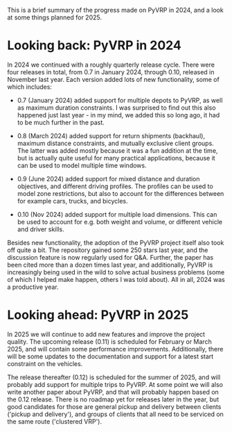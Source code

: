 <!--
.. title: PyVRP in 2024 and 2025
.. slug: pyvrp-in-2024-and-2025
.. date: 2025-01-02 13:21:16 UTC+01:00
.. tags: 
.. category: 
.. link: 
.. description: 
.. type: text
-->

This is a brief summary of the progress made on PyVRP in 2024, and a look at some things planned for 2025.<!-- TEASER_END -->

# Looking back: PyVRP in 2024

In 2024 we continued with a roughly quarterly release cycle.
There were four releases in total, from 0.7 in January 2024, through 0.10, released in November last year.
Each version added lots of new functionality, some of which includes:

- 0.7 (January 2024) added support for multiple depots to PyVRP, as well as maximum duration constraints.
  I was surprised to find out this also happened just last year - in my mind, we added this so long ago, it had to be much further in the past.

- 0.8 (March 2024) added support for return shipments (backhaul), maximum distance constraints, and mutually exclusive client groups.
  The latter was added mostly because it was a fun addition at the time, but is actually quite useful for many practical applications, because it can be used to model multiple time windows.

- 0.9 (June 2024) added support for mixed distance and duration objectives, and different driving profiles.
  The profiles can be used to model zone restrictions, but also to account for the differences between for example cars, trucks, and bicycles.

- 0.10 (Nov 2024) added support for multiple load dimensions.
  This can be used to account for e.g. both weight and volume, or different vehicle and driver skills.

Besides new functionality, the adoption of the PyVRP project itself also took off quite a bit.
The repository gained some 250 stars last year, and the discussion feature is now regularly used for Q&A.
Further, the paper has been cited more than a dozen times last year, and additionally, PyVRP is increasingly being used in the wild to solve actual business problems (some of which I helped make happen, others I was told about).
All in all, 2024 was a productive year.

# Looking ahead: PyVRP in 2025

In 2025 we will continue to add new features and improve the project quality.
The upcoming release (0.11) is scheduled for February or March 2025, and will contain some performance improvements.
Additionally, there will be some updates to the documentation and support for a latest start constraint on the vehicles.

The release thereafter (0.12) is scheduled for the summer of 2025, and will probably add support for multiple trips to PyVRP.
At some point we will also write another paper about PyVRP, and that will probably happen based on the 0.12 release.
There is no roadmap yet for releases later in the year, but good candidates for those are general pickup and delivery between clients ('pickup and delivery'), and groups of clients that all need to be serviced on the same route ('clustered VRP').
